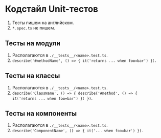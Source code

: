 # Кодстайл Unit-тестов

1. Тесты пишем на английском.
2. `*.spec.ts` не пишем.

## Тесты на модули
1. Располагаются в `./__tests__/<name>.test.ts`.
2. `describe('#methodName', () => { it('returns ... when foo=bar') })`.

## Тесты на классы
1. Располагаются в `./__tests__/<name>.test.ts`.
2. `describe('ClassName', () => { describe('#method', () => { it('returns ... when foo=bar') }) })`.

## Тесты на компоненты
1. Располагаются в `./__tests__/<name>.test.ts`.
2. `describe('ComponentName', () => { it('... when foo=bar') })`.
